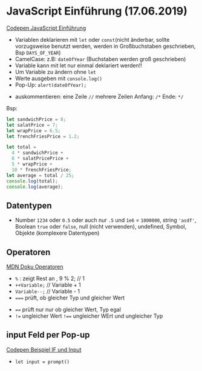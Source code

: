 # JavaScript Einführung (17.06.2019)

[Codepen JavaScript Einführung](https://codepen.io/vhbeck/pen/KjzxyX?editors=0012)

- Variablen deklarieren mit `let` oder `const`(nicht änderbar, sollte vorzugsweise benutzt werden, werden in Großbuchstaben geschrieben, Bsp `DAYS_OF_YEAR`)
- CamelCase: z.B: `dateOfYear` (Buchstaben werden groß geschrieben)
- Variable kann mit let nur einmal deklariert werden!!
- Um Variable zu ändern ohne `let`
- Werte ausgeben mit `console.log()`
- Pop-Up: `alert(dateOfYear);`

* auskommentieren: eine Zeile `//` mehrere Zeilen Anfang: `/*` Ende: `*/`

Bsp:

```javascript
let sandwichPrice = 8;
let salatPrice = 7;
let wrapPrice = 6.5;
let frenchFriesPrice = 1.2;

let total =
  4 * sandwichPrice +
  6 * salatPricePrice +
  5 * wrapPrice +
  10 * frenchFriesPrice;
let average = total / 25;
console.log(total);
console.log(average);
```

## Datentypen

- Number `1234` oder `0.5` oder auch nur `.5` und `1e6` = `1000000`, string `'asdf'`, Boolean `true` oder `false`, null (nicht verwenden), undefined, Symbol, Objekte (komplexere Datentypen)

## Operatoren

[MDN Doku Operatoren](https://developer.mozilla.org/de/docs/Web/JavaScript/Guide/Ausdruecke_und_Operatoren)

- `%` : zeigt Rest an , 9 % 2; // 1
- `++Variable;` // Variable + 1
- `Variable--;` // Variable - 1
- `===` prüft, ob gleicher Typ und gleicher Wert

* `==` prüft nur nur ob gleicher Wert, Typ egal
* `!=` ungleicher Wert `!==` ungleicher WErt und ungleicher Typ

## input Feld per Pop-up

[Codepen Beispiel IF und Input](https://codepen.io/vhbeck/pen/vqGMmo?editors=1010)

- `let input = prompt()`
